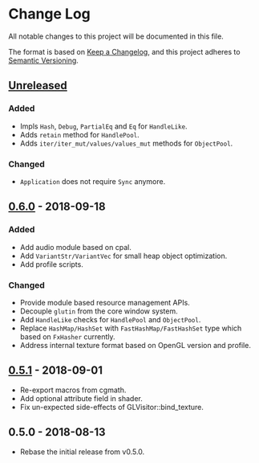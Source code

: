 # Change Log
All notable changes to this project will be documented in this file.

The format is based on [Keep a Changelog][kc], and this project adheres to
[Semantic Versioning][sv].

[kc]: http://keepachangelog.com/
[sv]: http://semver.org/

## [Unreleased]

### Added
* Impls `Hash`, `Debug`, `PartialEq` and `Eq` for `HandleLike`.
* Adds `retain` method for `HandlePool`.
* Adds `iter/iter_mut/values/values_mut` methods for `ObjectPool`.

### Changed
* `Application` does not require `Sync` anymore.

## [0.6.0] - 2018-09-18

### Added
* Add audio module based on cpal.
* Add `VariantStr/VariantVec` for small heap object optimization.
* Add profile scripts.

### Changed
* Provide module based resource management APIs.
* Decouple `glutin` from the core window system.
* Add `HandleLike` checks for `HandlePool` and `ObjectPool`.
* Replace `HashMap/HashSet` with `FastHashMap/FastHashSet` type which based on `FxHasher` currently.
* Address internal texture format based on OpenGL version and profile.

## [0.5.1] - 2018-09-01
* Re-export macros from cgmath.
* Add optional attribute field in shader.
* Fix un-expected side-effects of GLVisitor::bind_texture.

## 0.5.0 - 2018-08-13
* Rebase the initial release from v0.5.0.

[Unreleased]: https://github.com/shawnscode/crayon/compare/v0.6.0...HEAD
[0.6.0]: https://github.com/shawnscode/crayon/compare/v0.5.1...v0.6.0
[0.5.1]: https://github.com/shawnscode/crayon/compare/v0.5.0...v0.5.1